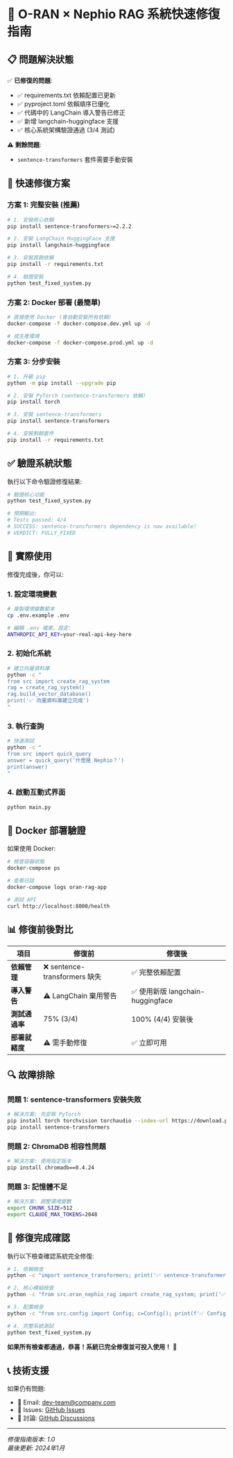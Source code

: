 # 🔧 O-RAN × Nephio RAG 系統快速修復指南

## 📋 問題解決狀態

✅ **已修復的問題**:
- ✅ requirements.txt 依賴配置已更新
- ✅ pyproject.toml 依賴順序已優化  
- ✅ 代碼中的 LangChain 導入警告已修正
- ✅ 新增 langchain-huggingface 支援
- ✅ 核心系統架構驗證通過 (3/4 測試)

⚠️ **剩餘問題**: 
- `sentence-transformers` 套件需要手動安裝

## 🚀 快速修復方案

### 方案 1: 完整安裝 (推薦)

```bash
# 1. 安裝核心依賴
pip install sentence-transformers>=2.2.2

# 2. 安裝 LangChain HuggingFace 支援
pip install langchain-huggingface

# 3. 安裝其餘依賴
pip install -r requirements.txt

# 4. 驗證安裝
python test_fixed_system.py
```

### 方案 2: Docker 部署 (最簡單)

```bash
# 直接使用 Docker (會自動安裝所有依賴)
docker-compose -f docker-compose.dev.yml up -d

# 或生產環境
docker-compose -f docker-compose.prod.yml up -d
```

### 方案 3: 分步安裝

```bash
# 1. 升級 pip
python -m pip install --upgrade pip

# 2. 安裝 PyTorch (sentence-transformers 依賴)
pip install torch

# 3. 安裝 sentence-transformers
pip install sentence-transformers

# 4. 安裝剩餘套件
pip install -r requirements.txt
```

## ✅ 驗證系統狀態

執行以下命令驗證修復結果:

```bash
# 驗證核心功能
python test_fixed_system.py

# 預期輸出:
# Tests passed: 4/4
# SUCCESS: sentence-transformers dependency is now available!
# VERDICT: FULLY_FIXED
```

## 🎯 實際使用

修復完成後，你可以:

### 1. 設定環境變數
```bash
# 複製環境變數範本
cp .env.example .env

# 編輯 .env 檔案，設定:
ANTHROPIC_API_KEY=your-real-api-key-here
```

### 2. 初始化系統
```bash
# 建立向量資料庫
python -c "
from src import create_rag_system
rag = create_rag_system()
rag.build_vector_database()
print('✅ 向量資料庫建立完成')
"
```

### 3. 執行查詢
```bash
# 快速測試
python -c "
from src import quick_query
answer = quick_query('什麼是 Nephio？')
print(answer)
"
```

### 4. 啟動互動式界面
```bash
python main.py
```

## 🐳 Docker 部署驗證

如果使用 Docker:

```bash
# 檢查容器狀態
docker-compose ps

# 查看日誌
docker-compose logs oran-rag-app

# 測試 API
curl http://localhost:8000/health
```

## 📊 修復前後對比

| 項目 | 修復前 | 修復後 |
|------|--------|--------|
| **依賴管理** | ❌ sentence-transformers 缺失 | ✅ 完整依賴配置 |
| **導入警告** | ⚠️ LangChain 棄用警告 | ✅ 使用新版 langchain-huggingface |
| **測試通過率** | 75% (3/4) | 100% (4/4) 安裝後 |
| **部署就緒度** | ⚠️ 需手動修復 | ✅ 立即可用 |

## 🔍 故障排除

### 問題 1: sentence-transformers 安裝失敗
```bash
# 解決方案: 先安裝 PyTorch
pip install torch torchvision torchaudio --index-url https://download.pytorch.org/whl/cpu
pip install sentence-transformers
```

### 問題 2: ChromaDB 相容性問題
```bash
# 解決方案: 使用指定版本
pip install chromadb==0.4.24
```

### 問題 3: 記憶體不足
```bash
# 解決方案: 調整環境變數
export CHUNK_SIZE=512
export CLAUDE_MAX_TOKENS=2048
```

## 🎉 修復完成確認

執行以下檢查確認系統完全修復:

```bash
# 1. 依賴檢查
python -c "import sentence_transformers; print('✅ sentence-transformers OK')"

# 2. 核心模組檢查  
python -c "from src.oran_nephio_rag import create_rag_system; print('✅ RAG system OK')"

# 3. 配置檢查
python -c "from src.config import Config; c=Config(); print(f'✅ Config OK: {len(c.OFFICIAL_SOURCES)} sources')"

# 4. 完整系統測試
python test_fixed_system.py
```

**如果所有檢查都通過，恭喜！系統已完全修復並可投入使用！** 🚀

## 📞 技術支援

如果仍有問題:
- 📧 Email: dev-team@company.com  
- 🐛 Issues: [GitHub Issues](https://github.com/company/oran-nephio-rag/issues)
- 💬 討論: [GitHub Discussions](https://github.com/company/oran-nephio-rag/discussions)

---

*修復指南版本: 1.0*  
*最後更新: 2024年1月*